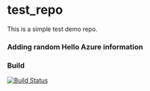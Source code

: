 # test_repo
This is a simple test demo repo. </br>
### Adding random Hello Azure information

### Build
[![Build Status](https://dev.azure.com/nithishb/AgileProject/_apis/build/status%2Fnithish-b.test_repo?branchName=master)](https://dev.azure.com/nithishb/AgileProject/_build/latest?definitionId=7&branchName=master)
